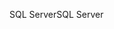 <span data-ttu-id="4c619-101">SQL Server</span><span class="sxs-lookup"><span data-stu-id="4c619-101">SQL Server</span></span>